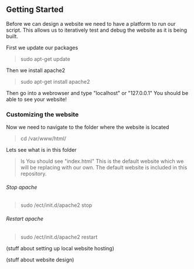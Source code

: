 ## Getting Started

Before we can design a website we need to have a platform to run our script. This allows us to iteratively test and debug the website as it is being built.

First we update our packages
>sudo apt-get update

Then we install apache2
>sudo apt-get install apache2

Then go into a webrowser and type "localhost" or "127.0.0.1"
You should be able to see your website!

### Customizing the website
Now we need to navigate to the folder where the website is located
>cd /var/www/html/

Lets see what is in this folder
>ls
You should see "index.html"
This is the default website which we will be replacing with our own. The default website is included in this repository.

###### Stop apache
>sudo /ect/init.d/apache2 stop

###### Restart apache
>sudo /ect/init.d/apache2 restart

(stuff about setting up local website hosting)

(stuff about website design)



